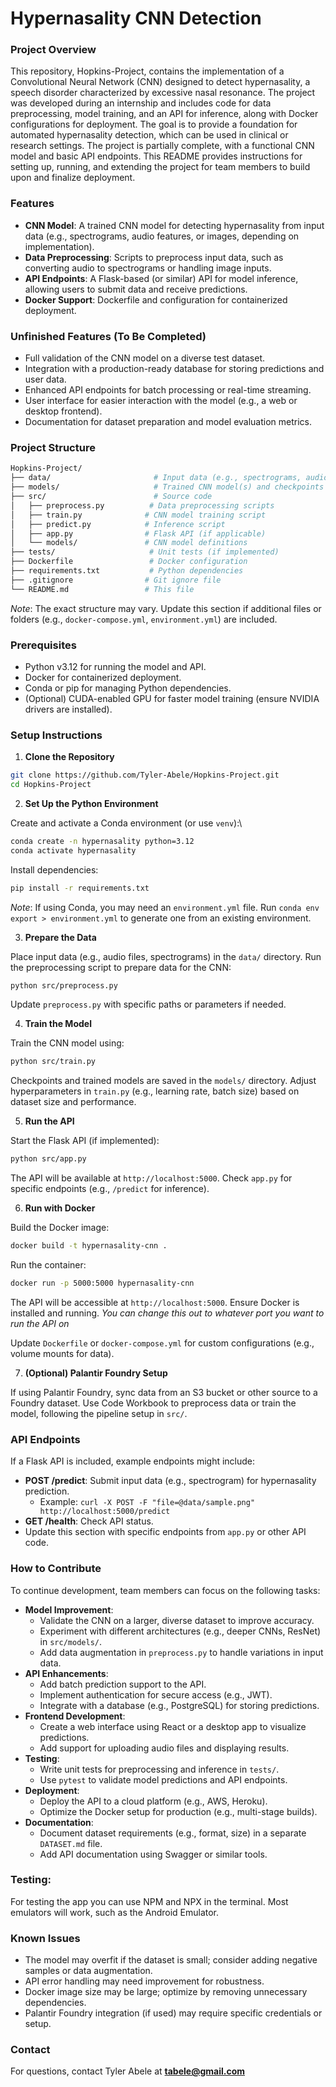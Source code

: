 # Hypernasality CNN Detection
### Project Overview
This repository, Hopkins-Project, contains the implementation of a Convolutional Neural Network (CNN) designed to detect hypernasality, a speech disorder characterized by excessive nasal resonance. The project was developed during an internship and includes code for data preprocessing, model training, and an API for inference, along with Docker configurations for deployment. The goal is to provide a foundation for automated hypernasality detection, which can be used in clinical or research settings.
The project is partially complete, with a functional CNN model and basic API endpoints. This README provides instructions for setting up, running, and extending the project for team members to build upon and finalize deployment.

### Features
- **CNN Model**: A trained CNN model for detecting hypernasality from input data (e.g., spectrograms, audio features, or images, depending on implementation).
- **Data Preprocessing**: Scripts to preprocess input data, such as converting audio to spectrograms or handling image inputs.
- **API Endpoints**: A Flask-based (or similar) API for model inference, allowing users to submit data and receive predictions.
- **Docker Support**: Dockerfile and configuration for containerized deployment.

### Unfinished Features (To Be Completed)
- Full validation of the CNN model on a diverse test dataset.
- Integration with a production-ready database for storing predictions and user data.
- Enhanced API endpoints for batch processing or real-time streaming.
- User interface for easier interaction with the model (e.g., a web or desktop frontend).
- Documentation for dataset preparation and model evaluation metrics.

### Project Structure
```bash
Hopkins-Project/
├── data/                       # Input data (e.g., spectrograms, audio files)
├── models/                     # Trained CNN model(s) and checkpoints
├── src/                        # Source code
│   ├── preprocess.py          # Data preprocessing scripts
│   ├── train.py              # CNN model training script
│   ├── predict.py            # Inference script
│   ├── app.py                # Flask API (if applicable)
│   └── models/               # CNN model definitions
├── tests/                     # Unit tests (if implemented)
├── Dockerfile                 # Docker configuration
├── requirements.txt           # Python dependencies
├── .gitignore                # Git ignore file
└── README.md                 # This file
```

*Note*: The exact structure may vary. Update this section if additional files or folders (e.g., `docker-compose.yml`, `environment.yml`) are included.

### Prerequisites
- Python v3.12 for running the model and API.
- Docker for containerized deployment.
- Conda or pip for managing Python dependencies.
- (Optional) CUDA-enabled GPU for faster model training (ensure NVIDIA drivers are installed).

### Setup Instructions
1. **Clone the Repository**
```bash
git clone https://github.com/Tyler-Abele/Hopkins-Project.git
cd Hopkins-Project
```

2. **Set Up the Python Environment**

Create and activate a Conda environment (or use `venv`):\
```bash
conda create -n hypernasality python=3.12
conda activate hypernasality
```

Install dependencies:
```bash
pip install -r requirements.txt
```


*Note*: If using Conda, you may need an `environment.yml` file. Run `conda env export > environment.yml` to generate one from an existing environment.

3. **Prepare the Data**

Place input data (e.g., audio files, spectrograms) in the `data/` directory.
Run the preprocessing script to prepare data for the CNN:

```bash
python src/preprocess.py
```


Update `preprocess.py` with specific paths or parameters if needed.

4. **Train the Model**

Train the CNN model using:
```bash
python src/train.py
```

Checkpoints and trained models are saved in the `models/` directory.
Adjust hyperparameters in `train.py` (e.g., learning rate, batch size) based on dataset size and performance.

5. **Run the API**

Start the Flask API (if implemented):

```bash
python src/app.py
```


The API will be available at `http://localhost:5000`. Check `app.py` for specific endpoints (e.g., `/predict` for inference).

6. **Run with Docker**

Build the Docker image:

```bash
docker build -t hypernasality-cnn .
```

Run the container:

```bash
docker run -p 5000:5000 hypernasality-cnn
```
The API will be accessible at `http://localhost:5000`. Ensure Docker is installed and running.
*You can change this out to whatever port you want to run the API on*


Update `Dockerfile` or `docker-compose.yml` for custom configurations (e.g., volume mounts for data).

7. **(Optional) Palantir Foundry Setup**

If using Palantir Foundry, sync data from an S3 bucket or other source to a Foundry dataset.
Use Code Workbook to preprocess data or train the model, following the pipeline setup in `src/`.

### API Endpoints
If a Flask API is included, example endpoints might include:
- **POST /predict**: Submit input data (e.g., spectrogram) for hypernasality prediction.
  - Example: `curl -X POST -F "file=@data/sample.png" http://localhost:5000/predict`
- **GET /health**: Check API status.
- Update this section with specific endpoints from `app.py` or other API code.

### How to Contribute
To continue development, team members can focus on the following tasks:

- **Model Improvement**:
  - Validate the CNN on a larger, diverse dataset to improve accuracy.
  - Experiment with different architectures (e.g., deeper CNNs, ResNet) in `src/models/`.
  - Add data augmentation in `preprocess.py` to handle variations in input data.
- **API Enhancements**:
  - Add batch prediction support to the API.
  - Implement authentication for secure access (e.g., JWT).
  - Integrate with a database (e.g., PostgreSQL) for storing predictions.
- **Frontend Development**:
  - Create a web interface using React or a desktop app to visualize predictions.
  - Add support for uploading audio files and displaying results.
- **Testing**:
  - Write unit tests for preprocessing and inference in `tests/`.
  - Use `pytest` to validate model predictions and API endpoints.
- **Deployment**:
  - Deploy the API to a cloud platform (e.g., AWS, Heroku).
  - Optimize the Docker setup for production (e.g., multi-stage builds).
- **Documentation**:
  - Document dataset requirements (e.g., format, size) in a separate `DATASET.md` file.
  - Add API documentation using Swagger or similar tools.
 
### Testing:
For testing the app you can use NPM and NPX in the terminal. Most emulators will work, such as the Android Emulator. 

### Known Issues
- The model may overfit if the dataset is small; consider adding negative samples or data augmentation.
- API error handling may need improvement for robustness.
- Docker image size may be large; optimize by removing unnecessary dependencies.
- Palantir Foundry integration (if used) may require specific credentials or setup.

### Contact
For questions, contact Tyler Abele at **tabele@gmail.com**
